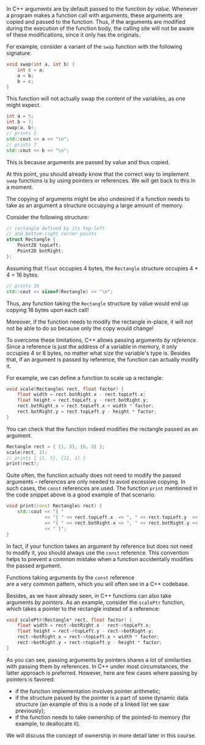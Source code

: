 In C++ arguments are by default passed to the function _by value_.
Whenever a program makes a function call with arguments, 
these arguments are copied and passed to the function.
Thus, if the arguments are modified during the execution of the function body,
the calling site will not be aware of these modifications, 
since it only has the originals.

For example, consider a variant of the `swap` function with the following signature:

```c++
void swap(int a, int b) {
    int c = a;
    a = b;
    b = c;
}
```

This function will not actually swap the content of the variables, 
as one might expect.

```c++
int a = 5;
int b = 7;
swap(a, b);
// prints 5
std::cout << a << "\n";
// prints 7
std::cout << b << "\n";
```

This is because arguments are passed by value and thus copied. 

<div class="hint">

At this point, you should already know that the correct way 
to implement `swap` functions is by using pointers or references.
We will get back to this in a moment.

</div>

The copying of arguments might be also undesired if
a function needs to take as an argument a structure occupying a
large amount of memory.

Consider the following structure:

```c++
// rectangle defined by its top-left 
// and bottom-right corner points
struct Rectangle {
    Point2D topLeft;
    Point2D botRight;
};
```

Assuming that `float` occupies 4 bytes, 
the `Rectangle` structure occupies 4 * 4 = 16 bytes.  

```c++
// prints 16
std::cout << sizeof(Rectangle) << "\n";
```

Thus, any function taking the `Rectangle` structure by value 
would end up copying 16 bytes upon each call!

Moreover, if the function needs to modify the rectangle in-place,
it will not not be able to do so because only the copy would change!

To overcome these limitations, C++ allows passing arguments _by reference_.
Since a reference is just the address of a variable in memory, 
it only occupies 4 or 8 bytes, no matter what size the variable's type is.
Besides that, if an argument is passed by reference, 
the function can actually modify it.

For example, we can define a function to scale up a rectangle:

```c++
void scale(Rectangle& rect, float factor) {
    float width = rect.botRight.x - rect.topLeft.x;
    float height = rect.topLeft.y - rect.botRight.y;
    rect.botRight.x = rect.topLeft.x + width * factor;
    rect.botRight.y = rect.topLeft.y - height * factor;
}
```

You can check that the function indeed modifies the rectangle passed as an argument.

```c++
Rectangle rect = { {1, 5}, {6, 3} };
scale(rect, 2);
// prints { {1, 5}, {11, 1} } 
print(rect);
```

Quite often, the function actually does not need to modify the passed arguments – 
references are only needed to avoid excessive copying.
In such cases, the `const` references are used. 
The function `print` mentioned in the code snippet above is a good example of that scenario:

```c++
void print(const Rectangle& rect) {
    std::cout << "{ " 
              << "{ " << rect.topLeft.x  << ", " << rect.topLeft.y  << "}, "
              << "{ " << rect.botRight.x << ", " << rect.botRight.y << "}" 
              << " }";
}
```

In fact, if your function takes an argument by reference but does not need to modify it, 
you should always use the `const` reference. This convention helps to prevent 
a common mistake when a function accidentally modifies the passed argument.

Functions taking arguments by the `const` reference  
are a very common pattern, which you will often see in a C++ codebase.  

Besides, as we have already seen, in C++ functions can also take arguments _by pointers_.
As an example, consider the `scalePtr` function, which takes a pointer to the rectangle instead of a reference:

```c++
void scalePtr(Rectangle* rect, float factor) {
    float width = rect->botRight.x - rect->topLeft.x;
    float height = rect->topLeft.y - rect->botRight.y;
    rect->botRight.x = rect->topLeft.x + width * factor;
    rect->botRight.y = rect->topLeft.y - height * factor;
}
```

As you can see, passing arguments by pointers shares a lot of similarities with passing them by references.
In C++ under most circumstances, the latter approach is preferred.
However, here are few cases where passing by pointers is favored:

- if the function implementation involves pointer arithmetic;
- if the structure passed by the pointer is a part of some dynamic data structure 
  (an example of this is a node of a linked list we saw previously);
- if the function needs to take ownership of the pointed-to memory 
  (for example, to deallocate it).

We will discuss the concept of ownership in more detail later in this course.
